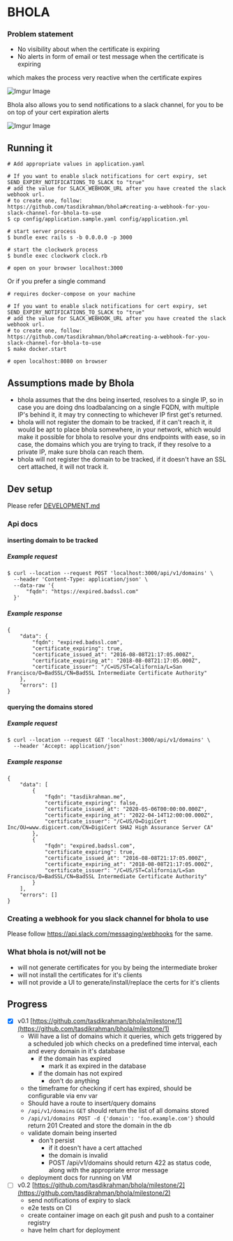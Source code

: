 # BHOLA
### Problem statement

- No visibility about when the certificate is expiring
- No alerts in form of email or test message when the certificate is expiring

which makes the process very reactive when the certificate expires

![Imgur Image](https://user-images.githubusercontent.com/4672518/93598889-f8c3f500-f9da-11ea-98ca-a55fff2023fc.png)

Bhola also allows you to send notifications to a slack channel, for you to be on top of your cert expiration alerts

![Imgur Image](https://user-images.githubusercontent.com/4672518/94993879-9c073380-05b1-11eb-81f0-77f259ceea37.png)

## Running it

```
# Add appropriate values in application.yaml

# If you want to enable slack notifications for cert expiry, set SEND_EXPIRY_NOTIFICATIONS_TO_SLACK to "true"
# add the value for SLACK_WEBHOOK_URL after you have created the slack webhook url.
# to create one, follow: https://github.com/tasdikrahman/bhola#creating-a-webhook-for-you-slack-channel-for-bhola-to-use
$ cp config/application.sample.yaml config/application.yml

# start server process
$ bundle exec rails s -b 0.0.0.0 -p 3000

# start the clockwork process
$ bundle exec clockwork clock.rb

# open on your browser localhost:3000
```

Or if you prefer a single command

```
# requires docker-compose on your machine

# If you want to enable slack notifications for cert expiry, set SEND_EXPIRY_NOTIFICATIONS_TO_SLACK to "true"
# add the value for SLACK_WEBHOOK_URL after you have created the slack webhook url.
# to create one, follow: https://github.com/tasdikrahman/bhola#creating-a-webhook-for-you-slack-channel-for-bhola-to-use
$ make docker.start

# open localhost:8080 on browser
```

## Assumptions made by Bhola

- bhola assumes that the dns being inserted, resolves to a single IP, so in case you are doing
dns loadbalancing on a single FQDN, with multiple IP's behind it, it may try connecting to
whichever IP first get's returned.
- bhola will not register the domain to be tracked, if it can't reach it, it would be apt to place
bhola somewhere, in your network, which would make it possible for bhola to resolve your dns endpoints
with ease, so in case, the domains which you are trying to track, if they resolve to a private IP, make
sure bhola can reach them.
- bhola will not register the domain to be tracked, if it doesn't have an SSL cert attached, it will
not track it.

## Dev setup

Please refer [DEVELOPMENT.md](https://github.com/tasdikrahman/bhola/blob/master/DEVELOPMENT.md)

### Api docs
####  inserting domain to be tracked
##### Example request
```
$ curl --location --request POST 'localhost:3000/api/v1/domains' \
  --header 'Content-Type: application/json' \
  --data-raw '{
      "fqdn": "https://expired.badssl.com"
  }'
```

##### Example response
```
{
    "data": {
        "fqdn": "expired.badssl.com",
        "certificate_expiring": true,
        "certificate_issued_at": "2016-08-08T21:17:05.000Z",
        "certificate_expiring_at": "2018-08-08T21:17:05.000Z",
        "certificate_issuer": "/C=US/ST=California/L=San Francisco/O=BadSSL/CN=BadSSL Intermediate Certificate Authority"
    },
    "errors": []
}
```
#### querying the domains stored
##### Example request
```
$ curl --location --request GET 'localhost:3000/api/v1/domains' \
  --header 'Accept: application/json'
```

##### Example response
```
{
    "data": [
        {
            "fqdn": "tasdikrahman.me",
            "certificate_expiring": false,
            "certificate_issued_at": "2020-05-06T00:00:00.000Z",
            "certificate_expiring_at": "2022-04-14T12:00:00.000Z",
            "certificate_issuer": "/C=US/O=DigiCert Inc/OU=www.digicert.com/CN=DigiCert SHA2 High Assurance Server CA"
        },
        {
            "fqdn": "expired.badssl.com",
            "certificate_expiring": true,
            "certificate_issued_at": "2016-08-08T21:17:05.000Z",
            "certificate_expiring_at": "2018-08-08T21:17:05.000Z",
            "certificate_issuer": "/C=US/ST=California/L=San Francisco/O=BadSSL/CN=BadSSL Intermediate Certificate Authority"
        }
    ],
    "errors": []
}
```

### Creating a webhook for you slack channel for bhola to use

Please follow https://api.slack.com/messaging/webhooks for the same.

### What bhola is not/will not be

- will not generate certificates for you by being the intermediate broker
- will not install the certificates for it's clients
- will not provide a UI to generate/install/replace the certs for it's clients

## Progress

- [x] v0.1 [https://github.com/tasdikrahman/bhola/milestone/1](https://github.com/tasdikrahman/bhola/milestone/1)
    - Will have a list of domains which it queries, which gets triggered by a scheduled job which checks on a predefined
time interval, each and every domain in it's database
        - if the domain has expired
            - mark it as expired in the database
        - if the domain has not expired
            - don't do anything
    - the timeframe for checking if cert has expired, should be configurable via env var
    - Should have a route to insert/query domains
    - `/api/v1/domains` `GET` should return the list of all domains stored
    - `/api/v1/domains POST -d {'domain': 'foo.example.com'}` should return 201 Created and store the domain in the db
    - validate domain being inserted
        - don't persist
            - if it doesn't have a cert attached
            - the domain is invalid
            - POST /api/v1/domains should return 422 as status code, along with the appropriate error message
    - deployment docs for running on VM
- [ ] v0.2 [https://github.com/tasdikrahman/bhola/milestone/2](https://github.com/tasdikrahman/bhola/milestone/2)
    - send notifications of expiry to slack
    - e2e tests on CI
    - create container image on each git push and push to a container registry
    - have helm chart for deployment
